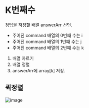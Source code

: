 # K번째수

정답을 저장할 배열 answerArr 선언.

- 주어진 command 배열의 0번째 수는 i
- 주어진 command 배열의 1번째 수는 j
- 주어진 command 배열의 2번째 수는 k

1. 배열 자르기
2. 배열 정렬
3. answerArr에 array[k] 저장.

## 퀵정렬

![image](https://user-images.githubusercontent.com/81552729/150111254-7530bf7d-1059-4ac5-8bd3-5c3517574d16.png)

